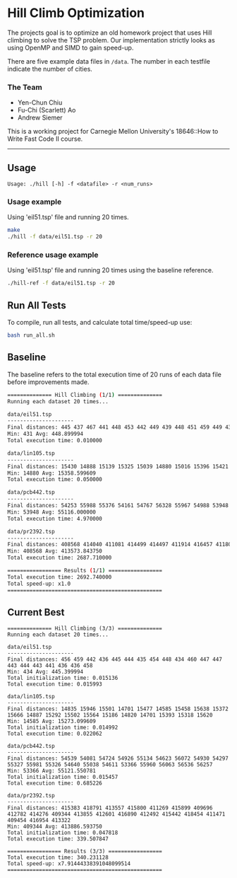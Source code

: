 # Hill Climb Optimization 
The projects goal is to optimize an old homework project that uses Hill climbing to solve the TSP problem.
Our implementation strictly looks as using OpenMP and SIMD to gain speed-up.

There are five example data files in `/data`. The number in each testfile indicate the number of cities.

### The Team
* Yen-Chun Chiu
* Fu-Chi (Scarlett) Ao
* Andrew Siemer

This is a working project for Carnegie Mellon University's 18646::How to Write Fast Code II course.

***

## Usage
`Usage: ./hill [-h] -f <datafile> -r <num_runs>`

### Usage example
Using 'eil51.tsp' file and running 20 times.
```sh
make
./hill -f data/eil51.tsp -r 20
```

### Reference usage example
Using 'eil51.tsp' file and running 20 times using the baseline reference.
```sh
./hill-ref -f data/eil51.tsp -r 20
```

## Run All Tests
To compile, run all tests, and calculate total time/speed-up use:
```sh
bash run_all.sh
```

## Baseline
The baseline refers to the total execution time of 20 runs of each data file before improvements made.

```sh
============== Hill Climbing (1/1) ==============
Running each dataset 20 times... 

data/eil51.tsp
---------------------
Final distances: 445 437 467 441 448 453 442 449 439 448 451 459 449 431 465 446 447 464 447 450
Min: 431 Avg: 448.899994
Total execution time: 0.010000

data/lin105.tsp
---------------------
Final distances: 15430 14888 15139 15325 15039 14880 15016 15396 15421 15824 15890 16030 14930 15272 15441 15568 15386 15380 15509 15408
Min: 14880 Avg: 15358.599609
Total execution time: 0.050000

data/pcb442.tsp
---------------------
Final distances: 54253 55988 55376 54161 54767 56328 55967 54988 53948 56613 55423 54185 55311 55626 55277 56067 54802 54917 54334 53989
Min: 53948 Avg: 55116.000000
Total execution time: 4.970000

data/pr2392.tsp
---------------------
Final distances: 408568 414040 411081 414499 414497 411914 416457 411809 418314 413042 414371 409176 411185 411861 418526 415912 417090 412908 415669 410558
Min: 408568 Avg: 413573.843750
Total execution time: 2687.710000

================= Results (1/1) =================
Total execution time: 2692.740000
Total speed-up: x1.0
=================================================
```

## Current Best
```
============== Hill Climbing (3/3) ==============
Running each dataset 20 times... 

data/eil51.tsp
---------------------
Final distances: 456 459 442 436 445 444 435 454 448 434 460 447 447 443 444 443 441 436 436 458
Min: 434 Avg: 445.399994
Total initialization time: 0.015136
Total execution time: 0.015993

data/lin105.tsp
---------------------
Final distances: 14835 15946 15501 14701 15477 14585 15458 15638 15372 15666 14887 15292 15502 15564 15186 14820 14701 15393 15318 15620
Min: 14585 Avg: 15273.099609
Total initialization time: 0.014992
Total execution time: 0.022062

data/pcb442.tsp
---------------------
Final distances: 54539 54081 54724 54926 55134 54623 56072 54930 54297 55327 55981 55326 54640 55038 54611 53366 55960 56063 56536 56257
Min: 53366 Avg: 55121.550781
Total initialization time: 0.015457
Total execution time: 0.685226

data/pr2392.tsp
---------------------
Final distances: 415383 418791 413557 415800 411269 415899 409696 412782 414276 409344 413855 412601 416890 412492 415442 418454 411471 409454 416954 413322
Min: 409344 Avg: 413886.593750
Total initialization time: 0.047818
Total execution time: 339.507847

================= Results (3/3) =================
Total execution time: 340.231128
Total speed-up: x7.91444338391048099514
=================================================
```
